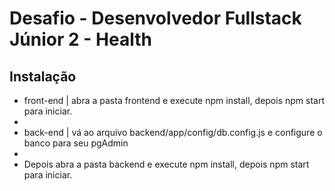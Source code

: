 # Desafio - Desenvolvedor Fullstack Júnior 2 - Health

## Instalação

- front-end | abra a pasta frontend e execute npm install, depois npm start para iniciar.
- 
- back-end | vá ao arquivo backend/app/config/db.config.js e configure o banco para seu pgAdmin
- 
- Depois abra a pasta backend e execute npm install, depois npm start para iniciar.
